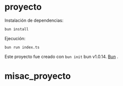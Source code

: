 # proyecto

Instalación de dependencias:

```bash
bun install
```

Ejecución:

```bash
bun run index.ts
```

Este proyecto fue creado con `bun init` bun v1.0.14. [Bun](https://bun.sh) .
# misac_proyecto
